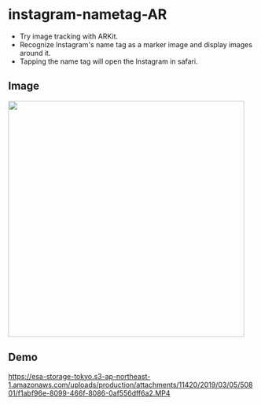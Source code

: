 # instagram-nametag-AR
* Try image tracking with ARKit.
* Recognize Instagram's name tag as a marker image and display images around it.
* Tapping the name tag will open the Instagram in safari.

## Image
<img src="https://img.esa.io/uploads/production/attachments/11420/2019/03/05/50801/db516f24-86f3-42e2-a27d-93d169f307eb.PNG" width=480 >

## Demo
https://esa-storage-tokyo.s3-ap-northeast-1.amazonaws.com/uploads/production/attachments/11420/2019/03/05/50801/f1abf96e-8099-466f-8086-0af556dff6a2.MP4

